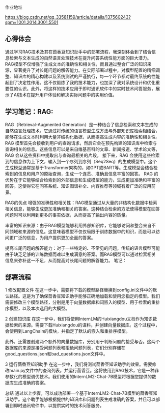 作业地址

https://blog.csdn.net/qq_33581159/article/details/137560243?spm=1001.2014.3001.5501

## 心得体会

通过学习RAG技术及其在茴香豆知识助手中的部署流程，我深刻体会到了结合信息检索与文本生成的自然语言处理技术在提升问答系统性能方面的巨大潜力。RAG模型不仅增强了生成文本的准确性和相关性，而且通过整合广泛的知识来源，显著提升了对长尾问题的解答能力。在实际部署过程中，对模型配置的精细调整、知识库的精心构建以及系统测试的严谨执行，每一个环节都对最终系统的性能起到了决定性作用。这不仅锻炼了我的技术能力，也加深了我对系统设计和优化重要性的认识。此外，将这样的技术应用于即时通讯软件中的实时技术问答服务，展示了AI技术在提升用户体验和解决实际问题中的实用价值。

## 学习笔记：RAG:

RAG（Retrieval-Augmented Generation）是一种结合了信息检索和文本生成的自然语言处理技术。它通过将传统的语言模型生成方法与外部知识库检索相结合，能够在生成文本时利用大量非结构化数据，从而提高生成内容的准确性和相关性。 RAG 模型首先会接收到用户的查询请求，然后它会在预先构建的知识库中检索与查询相关的信息。这些信息可以是来自维基百科的文章、新闻报道、学术论文等，RAG 会从这些资料中提取出与查询最相关的片段。 接下来，RAG 会使用这些检索到的信息作为上下文，输入到一个序列到序列（Seq2Seq）的生成模型中。这个生成模型通常是基于Transformer架构的，如GPT或BART等。生成模型会结合检索到的信息和用户的原始查询，生成一个连贯、准确且信息丰富的回答。 RAG 的优势在于它能够结合检索到的外部信息和生成模型的能力，生成更加准确和丰富的回答。这使得它在问答系统、知识图谱补全、内容推荐等领域有着广泛的应用前景。

RAG的优点
增强的准确性和相关性：RAG模型通过从大量的非结构化数据中检索相关信息，能够生成更加准确和相关的答案。这种结合检索的方法使得模型在回答问题时可以利用到更多的事实依据，从而提高了输出内容的质量。

丰富的知识来源：由于RAG模型能够利用外部知识库，它能够访问和整合来自不同领域和来源的信息。这意味着模型不仅仅局限于训练数据中的知识，而是可以访问更广泛的信息，为用户提供更加全面的答案。

提高长尾问题的解答能力：对于一些特定的、不常见的问题，传统的语言模型可能由于缺乏足够的训练数据而难以生成满意的答案。而RAG模型可以通过检索相关信息来弥补这一不足，从而提高对长尾问题的解答能力。
笔记：

## 部署流程

1 修改配置文件
在这一步中，需要将下载的模型路径替换到config.ini文件中的默认路径。这是为了确保茴香豆知识助手能够正确地加载和使用您指定的模型。我们需要修改三个模型路径，分别是用于向量数据库和词嵌入的模型、用于检索的重排序模型，以及本次选用的大模型。

2 创建知识库
在这一步中，我们将使用InternLM的Huixiangdou文档作为知识数据检索的来源。需要下载Huixiangdou的语料，并创建向量数据库。这个过程中，会使用到LangChain的模块，并指定了默认的嵌入和重排序模型。

此外，还需要创建两个额外的向量数据库，分别用于判断问题的接受与否。这两个数据库的来源是接受问题列表和拒绝问题列表，它们分别存储在good_questions.json和bad_questions.json文件中。

3 运行茴香豆知识助手
在这一步中，我们将测试茴香豆知识助手的效果。需要修改main.py文件中的查询列表，并运行茴香豆。这将使用到RAG技术，它是一种非参数化的模型调优技术。我们使用的InternLM2-Chat-7B模型将根据您提供的数据库生成准确的答案。

总结
通过以上步骤，可以成功部署一个基于InternLM2-Chat-7B模型的茴香豆知识助手。这个助手能够根据提供的知识库和问题列表生成准确的答案，并且可以部署到即时通讯软件中，以提供实时的技术问答服务。
